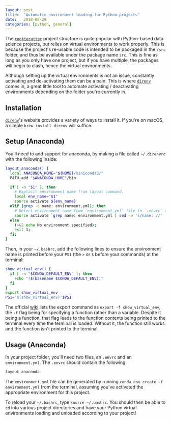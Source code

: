 ```yaml
---
layout: post
title:  "Automatic environment loading for Python projects"
date:   2018-09-29
categories: [python, general]
---
```


The [`cookiecutter`](https://drivendata.github.io/cookiecutter-data-science/) project structure is quite popular with Python-based data science projects, but relies on virtual environments to work properly. This is because the project's re-usable code is intended to be packaged in the `/src` folder, and thus be available under the package name `src`. This is fine as long as you only have one project, but if you have multiple, the packages will begin to clash, hence the virtual environments.

Although setting up the virtual environments is not an issue, constantly activating and de-activating them can be a pain. This is where [`direnv`](https://direnv.net/) comes in, a great little tool to automate activating / deactivating environments depending on the folder you're currently in.

## Installation
[`direnv`](https://direnv.net/)'s website provides a variety of ways to install it. If you're on macOS, a simple `brew install direnv` will suffice.

##  Setup (Anaconda)
You'll need to add support for anaconda, by making a file called `~/.direnvrc` with the following inside:

```bash
layout_anaconda() {
  local ANACONDA_HOME="${HOME}/miniconda3/"
  PATH_add "$ANACONDA_HOME"/bin

  if [ -n "$1" ]; then
    # Explicit environment name from layout command.
    local env_name="$1"
    source activate ${env_name}
  elif (grep -q name: environment.yml); then
    # Detect environment name from `environment.yml` file in `.envrc` directory
    source activate `grep name: environment.yml | sed -e 's/name: //' | cut -d "'" -f 2 | cut -d '"' -f 2`
  else
    (>&2 echo No environment specified);
    exit 1;
  fi;
}
```

Then, in your `~/.bashrc`, add the following lines to ensure the environment name is printed before your `PS1` (the `>` or `$` before your commands) at the terminal:

```bash
show_virtual_env() {
  if [ -n "$CONDA_DEFAULT_ENV" ]; then
    echo "($(basename $CONDA_DEFAULT_ENV))"
  fi
}
export show_virtual_env
PS1='$(show_virtual_env)'$PS1
```

The official [wiki](https://github.com/direnv/direnv/wiki/Python) lists the export command as `export -f show_virtual_env`, the `-f` flag being for specifying a function rather than a variable. Despite it being a function, that flag leads to the function contents being printed to the terminal every time the terminal is loaded. Without it, the function still works and the function isn't printed to the terminal.

## Usage (Anaconda)
In your project folder, you'll need two files, an `.envrc` and an `environment.yml`. The `.envrc` should contain the following:

```bash
layout anaconda
```

The `environment.yml` file can be generated by running `conda env create -f environment.yml` from the terminal, assuming you've activated the appropriate environment for this project.

To reload your `~/.bashrc`, type `source ~/.bashrc`. You should then be able to `cd` into various project directories and have your Python virtual environments loading and unloaded according to your project!
